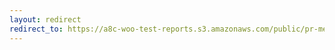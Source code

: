 ```yaml
---
layout: redirect
redirect_to: https://a8c-woo-test-reports.s3.amazonaws.com/public/pr-merge/45397/api/index.html
---
```

